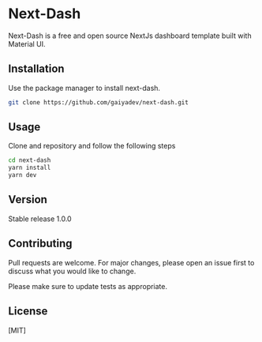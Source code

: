 # Next-Dash

Next-Dash is a free and open source NextJs dashboard template built with Material UI.

## Installation

Use the package manager to install next-dash.

```bash
git clone https://github.com/gaiyadev/next-dash.git
```

## Usage

Clone and repository and follow the following steps

```bash
cd next-dash
yarn install
yarn dev
```

## Version

Stable release 1.0.0

## Contributing

Pull requests are welcome. For major changes, please open an issue first to discuss what you would like to change.

Please make sure to update tests as appropriate.

## License

[MIT]
